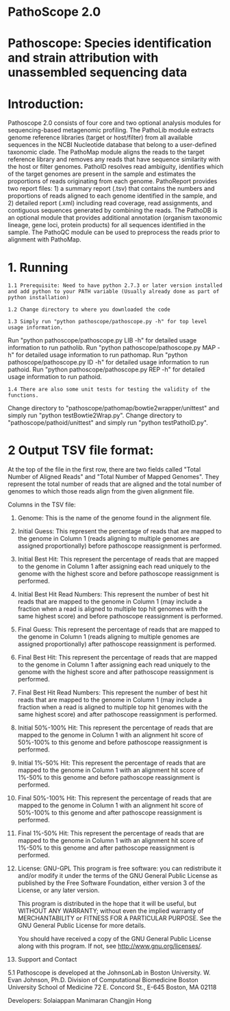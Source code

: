 PathoScope 2.0
==========

# Pathoscope: Species identification and strain attribution with unassembled sequencing data


# Introduction:
Pathoscope 2.0 consists of four core and two optional analysis modules for sequencing-based metagenomic profiling. The PathoLib module extracts genome reference libraries (target or host/filter) from all available sequences in the NCBI Nucleotide database that belong to a user-defined taxonomic clade. The PathoMap module aligns the reads to the target reference library and removes any reads that have sequence similarity with the host or filter genomes. PathoID resolves read ambiguity, identifies which of the target genomes are present in the sample and estimates the proportions of reads originating from each genome. PathoReport provides two report files: 1) a summary report (.tsv) that contains the numbers and proportions of reads aligned to each genome identified in the sample, and 2) detailed report (.xml) including read coverage, read assignments, and contiguous sequences generated by combining the reads. The PathoDB is an optional module that provides additional annotation (organism taxonomic lineage, gene loci, protein products) for all sequences identified in the sample. The PathoQC module can be used to preprocess the reads prior to alignment with PathoMap.


# 1. Running

    1.1 Prerequisite: Need to have python 2.7.3 or later version installed and add python to your PATH variable (Usually already done as part of python installation)
    
    1.2 Change directory to where you downloaded the code 

    1.3 Simply run "python pathoscope/pathoscope.py -h" for top level usage information.
Run "python pathoscope/pathoscope.py LIB -h" for detailed usage information to run patholib.
Run "python pathoscope/pathoscope.py MAP -h" for detailed usage information to run pathomap.
Run "python pathoscope/pathoscope.py ID -h" for detailed usage information to run pathoid.
Run "python pathoscope/pathoscope.py REP -h" for detailed usage information to run pathoid.

    1.4 There are also some unit tests for testing the validity of the functions. 
Change directory to "pathoscope/pathomap/bowtie2wrapper/unittest" and simply run "python testBowtie2Wrap.py".
Change directory to "pathoscope/pathoid/unittest" and simply run "python testPathoID.py".


# 2 Output TSV file format:

At the top of the file in the first row, there are two fields called "Total Number of Aligned Reads" and "Total Number of Mapped Genomes". They represent the total number of reads that are aligned and the total number of genomes to which those reads align from the given alignment file.

Columns in the TSV file:
1. Genome:
   This is the name of the genome found in the alignment file.
2. Initial Guess:
    This represent the percentage of reads that are mapped to the genome in Column 1 (reads aligning to multiple genomes are assigned proportionally) before pathoscope reassignment is performed.
3. Initial Best Hit:
    This represent the percentage of reads that are mapped to the genome in Column 1 after assigning each read uniquely to the genome with the highest score and before pathoscope reassignment is performed.
4. Initial Best Hit Read Numbers:
    This represent the number of best hit reads that are mapped to the genome in Column 1 (may include a fraction when a read is aligned to multiple top hit genomes with the same highest score) and before pathoscope reassignment is performed.
5. Final Guess:
    This represent the percentage of reads that are mapped to the genome in Column 1 (reads aligning to multiple genomes are assigned proportionally) after pathoscope reassignment is performed.
6. Final Best Hit:
    This represent the percentage of reads that are mapped to the genome in Column 1 after assigning each read uniquely to the genome with the highest score and after pathoscope reassignment is performed.
7. Final Best Hit Read Numbers:
    This represent the number of best hit reads that are mapped to the genome in Column 1 (may include a fraction when a read is aligned to multiple top hit genomes with the same highest score) and after pathoscope reassignment is performed.
8. Initial 50%-100% Hit:
    This represent the percentage of reads that are mapped to the genome in Column 1 with an alignment hit score of 50%-100% to this genome and before pathoscope reassignment is performed.
9. Initial 1%-50% Hit:
    This represent the percentage of reads that are mapped to the genome in Column 1 with an alignment hit score of 1%-50% to this genome and before pathoscope reassignment is performed.
10. Final 50%-100% Hit:
    This represent the percentage of reads that are mapped to the genome in Column 1 with an alignment hit score of 50%-100% to this genome and after pathoscope reassignment is performed.
10. Final 1%-50% Hit:
    This represent the percentage of reads that are mapped to the genome in Column 1 with an alignment hit score of 1%-50% to this genome and after pathoscope reassignment is performed.


4. License: GNU-GPL
    This program is free software: you can redistribute it and/or modify
    it under the terms of the GNU General Public License as published by
    the Free Software Foundation, either version 3 of the License, or
    any later version.

    This program is distributed in the hope that it will be useful,
    but WITHOUT ANY WARRANTY; without even the implied warranty of
    MERCHANTABILITY or FITNESS FOR A PARTICULAR PURPOSE.  See the
    GNU General Public License for more details.
    
    You should have received a copy of the GNU General Public License
    along with this program.  If not, see <http://www.gnu.org/licenses/>.

5. Support and Contact

5.1 Pathoscope is developed at the JohnsonLab in Boston University.
W. Evan Johnson, Ph.D.
Division of Computational Biomedicine
Boston University School of Medicine
72 E. Concord St., E-645
Boston, MA 02118

Developers:
Solaiappan Manimaran
Changjin Hong
